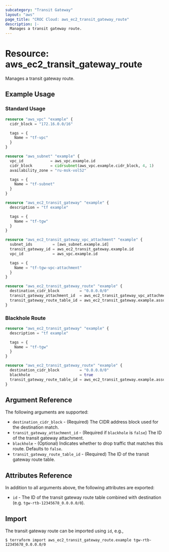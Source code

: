 ```yaml
---
subcategory: "Transit Gateway"
layout: "aws"
page_title: "CROC Cloud: aws_ec2_transit_gateway_route"
description: |-
  Manages a transit gateway route.
---
```


# Resource: aws_ec2_transit_gateway_route

Manages a transit gateway route.

## Example Usage

### Standard Usage

```terraform
resource "aws_vpc" "example" {
  cidr_block = "172.16.0.0/16"

  tags = {
    Name = "tf-vpc"
  }
}

resource "aws_subnet" "example" {
  vpc_id            = aws_vpc.example.id
  cidr_block        = cidrsubnet(aws_vpc.example.cidr_block, 4, 1)
  availability_zone = "ru-msk-vol52"

  tags = {
    Name = "tf-subnet"
  }
}

resource "aws_ec2_transit_gateway" "example" {
  description = "tf example"

  tags = {
    Name = "tf-tgw"
  }
}

resource "aws_ec2_transit_gateway_vpc_attachment" "example" {
  subnet_ids         = [aws_subnet.example.id]
  transit_gateway_id = aws_ec2_transit_gateway.example.id
  vpc_id             = aws_vpc.example.id

  tags = {
    Name = "tf-tgw-vpc-attachment"
  }
}

resource "aws_ec2_transit_gateway_route" "example" {
  destination_cidr_block         = "0.0.0.0/0"
  transit_gateway_attachment_id  = aws_ec2_transit_gateway_vpc_attachment.example.id
  transit_gateway_route_table_id = aws_ec2_transit_gateway.example.association_default_route_table_id
}
```

### Blackhole Route

```terraform
resource "aws_ec2_transit_gateway" "example" {
  description = "tf example"

  tags = {
    Name = "tf-tgw"
  }
}

resource "aws_ec2_transit_gateway_route" "example" {
  destination_cidr_block         = "0.0.0.0/0"
  blackhole                      = true
  transit_gateway_route_table_id = aws_ec2_transit_gateway.example.association_default_route_table_id
}
```

## Argument Reference

The following arguments are supported:

* `destination_cidr_block` - (Required) The CIDR address block used for the destination match.
* `transit_gateway_attachment_id` - (Required if `blackhole` is `false`) The ID of the transit gateway attachment.
* `blackhole` - (Optional) Indicates whether to drop traffic that matches this route. Defaults to `false`.
* `transit_gateway_route_table_id` - (Required) The ID of the transit gateway route table.

## Attributes Reference

In addition to all arguments above, the following attributes are exported:

* `id` - The ID of the transit gateway route table combined with destination (e.g. `tgw-rtb-12345678_0.0.0.0/0`).

## Import

The transit gateway route can be imported using `id`, e.g.,

```
$ terraform import aws_ec2_transit_gateway_route.example tgw-rtb-12345678_0.0.0.0/0
```
